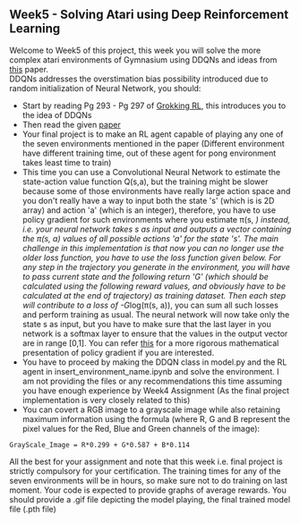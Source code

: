 ## Week5 - Solving Atari using Deep Reinforcement Learning
Welcome to Week5 of this project, this week you will solve the more complex atari environments of Gymnasium using DDQNs and ideas from [this](./Atari%20Paper.pdf) paper.
</br>
DDQNs addresses the overstimation bias possibility introduced due to random initialization of Neural Network, you should:
- Start by reading Pg 293 - Pg 297 of [Grokking RL](../GrokkingRL.pdf), this introduces you to the idea of DDQNs
- Then read the given [paper](./Atari%20Paper.pdf)
- Your final project is to make an RL agent capable of playing any one of the seven environments mentioned in the paper (Different environment have different training time, out of these agent for pong environment takes least time to train)
- This time you can use a Convolutional Neural Network to estimate the state-action value function Q(s,a), but the training might be slower because some of those environments have really large action space and you don't really have a way to input both the state 's' (which is is 2D array) and action 'a' (which is an integer), therefore, you have to use policy gradient for such environments where you estimate π(s, *) instead, i.e. your neural network takes s as input and outputs a vector containing the π(s, a) values of all possible actions 'a' for the state 's'. The main challenge in this implementation is that now you can no longer use the older loss function, you have to use the loss function given below. For any step in the trajectory you generate in the environment, you will have to pass current state and the following return 'G' (which should be calculated using the following reward values, and obviously have to be calculated at the end of trajectory) as training dataset. Then each step will contribute to a loss of -G*log(π(s, a)), you can sum all such losses and perform training as usual. The neural network will now take only the state s as input, but you have to make sure that the last layer in you network is a softmax layer to ensure that the values in the output vector are in range [0,1]. You can refer [this](https://web.eecs.umich.edu/~baveja/Papers/PolicyGradientNIPS99.pdf) for a more rigorous mathematical presentation of policy gradient if you are interested.
- You have to proceed by making the DDQN class in model.py and the RL agent in insert_environment_name.ipynb and solve the environment. I am not providing the files or any recommendations this time assuming you have enough experience by Week4 Assignment (As the final project implementation is very closely related to this)
- You can covert a RGB image to a grayscale image while also retaining maximum information using the formula (where R, G and B represent the pixel values for the Red, Blue and Green channels of the image):
```
GrayScale_Image = R*0.299 + G*0.587 + B*0.114
```

All the best for your assignment and note that this week i.e. final project is strictly compulsory for your certification. The training times for any of the seven environments will be in hours, so make sure not to do training on last moment. Your code is expected to provide graphs of average rewards. You should provide a .gif file depicting the model playing, the final trained model file (.pth file)